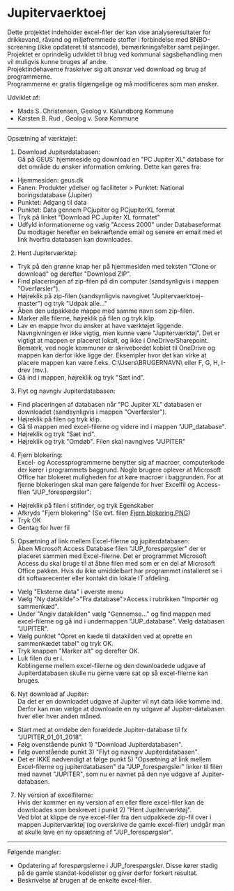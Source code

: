 # Jupitervaerktoej
Dette projektet indeholder excel-filer der kan vise analyseresultater for drikkevand, råvand og miljøfremmede stoffer i forbindelse med BNBO-screening (ikke opdateret til stancode), bemærkningsfelter samt pejlinger.\
Projektet er oprindelig udviklet til brug ved kommunal sagsbehandling men vil muligvis kunne bruges af andre.\
Projektindehaverne fraskriver sig alt ansvar ved download og brug af programmerne.\
Programmerne er gratis tilgængelige og må modificeres som man ønsker.

Udviklet af:
- Mads S. Christensen, Geolog v. Kalundborg Kommune
- Karsten B. Rud , Geolog v. Sorø Kommune

***
Opsætning af værktøjet:


1) Download Jupiterdatabasen:\
Gå på GEUS' hjemmeside og download en "PC Jupiter XL" database for det område du ønsker information omkring. Dette kan gøres fra:
- Hjemmesiden: geus.dk
- Fanen: Produkter ydelser og faciliteter > Punktet: National boringsdatabase (Jupiter)
- Punktet: Adgang til data
- Punktet: Data gennem PCjupiter og PCjupiterXL format
- Tryk på linket "Download PC Jupiter XL formatet"
- Udfyld informationerne og vælg "Access 2000" under Databaseformat\
Du modtager herefter en bekræftende email og senere en email med et link hvorfra databasen kan downloades.

2) Hent Jupiterværktøj:
- Tryk på den grønne knap her på hjemmesiden med teksten "Clone or download" og derefter "Download ZIP".
- Find placeringen af zip-filen på din computer (sandsynligvis i mappen "Overførsler").
- Højreklik på zip-filen (sandsynligvis navngivet "Jupitervaerktoej-master") og tryk "Udpak alle..."
- Åben den udpakkede mappe med samme navn som zip-filen.
- Marker alle filerne, højreklik på filen og tryk klip.
- Lav en mappe hvor du ønsker at have værktøjet liggende. Navngivningen er ikke vigtig, men kunne være "Jupiterværktøj".
Det er vigtigt at mappen er placeret lokalt, og ikke i OneDrive/Sharepoint. Bemærk, ved nogle kommuner er skrivebordet koblet til OneDrive og mappen kan derfor ikke ligge der. Eksempler hvor det kan virke at placere mappen kan være f.eks. C:\Users\BRUGERNAVN\ eller F, G, H, I-drev (mv.).
- Gå ind i mappen, højreklik og tryk "Sæt ind".

3) Flyt og navngiv Jupiterdatabasen:
- Find placeringen af databasen når "PC Jupiter XL" databasen er downloadet (sandsynligvis i mappen "Overførsler").
- Højreklik på filen og tryk klip.
- Gå til mappen med excel-filerne og videre ind i mappen "JUP_database".
- Højreklik og tryk "Sæt ind".
- Højreklik og tryk "Omdøb". Filen skal navngives "JUPITER"

4) Fjern blokering:\
Excel- og Accessprogrammerne benytter sig af macroer, computerkode der kører i programmets baggrund.
Nogle brugere oplever at Microsoft Office har blokeret muligheden for at køre macroer i baggrunden.
For at fjerne blokeringen skal man gøre følgende for hver Excelfil og Access-filen "JUP_forespørgsler":
- Højreklik på filen i stifinder, og tryk Egenskaber
- Afkryds "Fjern blokering" (Se evt. filen [Fjern blokering.PNG](Fjern%20blokering.PNG))
- Tryk OK
- Gentag for hver fil

5) Opsætning af link mellem Excel-filerne og jupiterdatabasen:\
Åben Microsoft Access Database filen "JUP_forespørgsler" der er placeret sammen med Excel-filerne. Det er programmet Microsoft Access du skal bruge til at åbne filen med som er en del af Microsoft Office pakken. Hvis du ikke umiddelbart har programmet installeret se i dit softwarecenter eller kontakt din lokale IT afdeling.
- Vælg "Eksterne data" i øverste menu
- Vælg "Ny datakilde">"Fra database">Access i rubrikken "Importér og sammenkæd".
- Under "Angiv datakilden" vælg "Gennemse..." og find mappen med excel-filerne og gå ind i undermappen "JUP_database".
  Vælg databasen "JUPITER".
- Vælg punktet "Opret en kæde til datakilden ved at oprette en sammenkædet tabel" og tryk OK.
- Tryk knappen "Marker alt" og derefter OK.
- Luk filen du er i.\
Koblingerne mellem excel-filerne og den downloadede udgave af Jupiterdatabasen skulle nu gerne være sat op så excel-filerne kan bruges.

6) Nyt download af Jupiter:\
Da det er en downloadet udgave af Jupiter vil nyt data ikke komme ind. Derfor kan man vælge at downloade en ny udgave af Jupiter-databasen hver eller hver anden måned.
- Start med at omdøbe den forældede Jupiter-database til fx "JUPITER_01_01_2018".
- Følg ovenstående punkt 1) "Download Jupiterdatabasen".
- Følg ovenstående punkt 3) "Flyt og navngiv Jupiterdatabasen".
- Det er IKKE nødvendigt at følge punkt 5) "Opsætning af link mellem Excel-filerne og jupiterdatabasen" da "JUP_forespørgsler" linker til filen med navnet "JUPITER", som nu er navnet på den nye udgave af Jupiter-databasen.

7) Ny version af excelfilerne:\
Hvis der kommer en ny version af en eller flere excel-filer kan de downloades som beskrevet i punkt 2) "Hent Jupiterværktøj".\
Ved blot at klippe de nye excel-filer fra den udpakkede zip-fil over i mappen Jupiterværktøj (og overskrive de gamle excel-filer) undgår man at skulle lave en ny opsætning af "JUP_forespørgsler".

***
Følgende mangler:
- Opdatering af forespørgslerne i JUP_forespørgsler. Disse kører stadig på de gamle standat-kodelister og giver derfor forkert resultat.
- Beskrivelse af brugen af de enkelte excel-filer.
